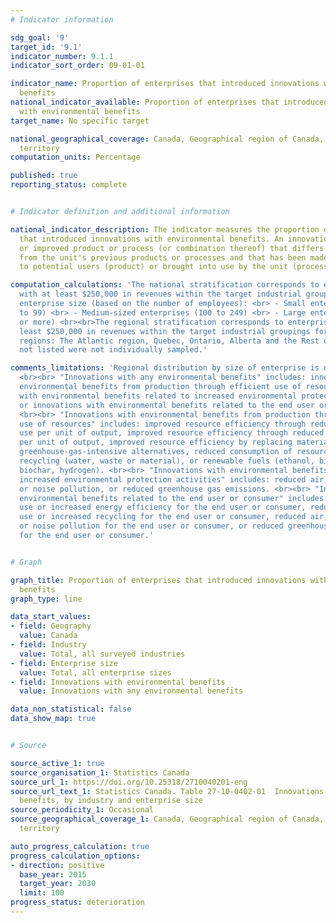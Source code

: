 ```yaml
---
# Indicator information

sdg_goal: '9'
target_id: '9.1'
indicator_number: 9.1.1
indicator_sort_order: 09-01-01

indicator_name: Proportion of enterprises that introduced innovations with environmental
  benefits
national_indicator_available: Proportion of enterprises that introduced innovations
  with environmental benefits
target_name: No specific target

national_geographical_coverage: Canada, Geographical region of Canada, Province or
  territory
computation_units: Percentage

published: true
reporting_status: complete


# Indicator definition and additional information

national_indicator_description: The indicator measures the proportion of enterprises
  that introduced innovations with environmental benefits. An innovation is a new
  or improved product or process (or combination thereof) that differs significantly
  from the unit's previous products or processes and that has been made available
  to potential users (product) or brought into use by the unit (process).

computation_calculations: 'The national stratification corresponds to enterprises
  with at least $250,000 in revenues within the target industrial groupings and the
  enterprise size (based on the number of employees): <br> - Small enterprises (20
  to 99) <br> - Medium-sized enterprises (100 to 249) <br> - Large enterprises (250
  or more) <br><br>The regional stratification corresponds to enterprises with at
  least $250,000 in revenues within the target industrial groupings for the following
  regions: The Atlantic region, Quebec, Ontario, Alberta and the Rest of Canada. Provinces/regions
  not listed were not individually sampled.'

comments_limitations: 'Regional distribution by size of enterprise is not available.
  <br><br> "Innovations with any environmental benefits" includes: innovations with
  environmental benefits from production through efficient use of resources, innovations
  with environmental benefits related to increased environmental protection activities,
  or innovations with environmental benefits related to the end user or consumer.
  <br><br> "Innovations with environmental benefits from production through efficient
  use of resources" includes: improved resource efficiency through reduced material
  use per unit of output, improved resource efficiency through reduced energy use
  per unit of output, improved resource efficiency by replacing material with less
  greenhouse-gas-intensive alternatives, reduced consumption of resources through
  recycling (water, waste or material), or renewable fuels (ethanol, biodiesel, biogas,
  biochar, hydrogen). <br><br> "Innovations with environmental benefits related to
  increased environmental protection activities" includes: reduced air, water, soil
  or noise pollution, or reduced greenhouse gas emissions. <br><br> "Innovations with
  environmental benefits related to the end user or consumer" includes: reduced energy
  use or increased energy efficiency for the end user or consumer, reduced material
  use or increased recycling for the end user or consumer, reduced air, water, soil
  or noise pollution for the end user or consumer, or reduced greenhouse gas emissions
  for the end user or consumer.'


# Graph

graph_title: Proportion of enterprises that introduced innovations with environmental
  benefits
graph_type: line

data_start_values:
- field: Geography
  value: Canada
- field: Industry
  value: Total, all surveyed industries
- field: Enterprise size
  value: Total, all enterprise sizes
- field: Innovations with environmental benefits
  value: Innovations with any environmental benefits

data_non_statistical: false
data_show_map: true


# Source

source_active_1: true
source_organisation_1: Statistics Canada
source_url_1: https://doi.org/10.25318/2710040201-eng
source_url_text_1: Statistics Canada. Table 27-10-0402-01  Innovations with environmental
  benefits, by industry and enterprise size
source_periodicity_1: Occasional
source_geographical_coverage_1: Canada, Geographical region of Canada, Province or
  territory

auto_progress_calculation: true
progress_calculation_options:
- direction: positive
  base_year: 2015
  target_year: 2030
  limit: 100
progress_status: deterioration
---
```

